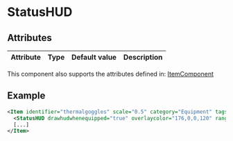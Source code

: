 # StatusHUD


## Attributes

| Attribute|Type|Default value|Description |
| ---|---|---|--- |

This component also supports the attributes defined in: [ItemComponent](ItemComponent.md)


## Example
```xml
<Item identifier="thermalgoggles" scale="0.5" category="Equipment" tags="smallitem,clothing" cargocontaineridentifier="metalcrate" impactsoundtag="impact_metal_light">
  <StatusHUD drawhudwhenequipped="true" overlaycolor="176,0,0,120" range="3000" thermalgoggles="true" showdeadcharacters="false" showtexts="false" />
  [...]
</Item>
```

